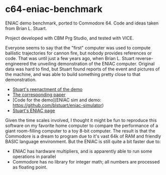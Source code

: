 # c64-eniac-benchmark
ENIAC demo benchmark, ported to Commodore 64. Code and ideas taken from Brian L. Stuart.

Project developed with CBM Prg Studio, and tested with VICE.

Everyone seems to say that the "first" computer was used to compute ballistic trajectories for cannon fire, but nobody provides references or code. That was until just a few years ago, when Brian L. Stuart reverse-engineered the unveiling demonstration of the ENIAC computer. Original data was hard to find, but Stuart found reports of the event and pictures of the machine, and was able to build something pretty close to that demonstration.

* [Stuart's reenactment of the demo](https://www.youtube.com/watch?v=SGBT2Danh-g)
* [The corresponding paper](https://www.techrxiv.org/articles/preprint/Reconstructing_the_Unveiling_Demonstration_of_the_ENIAC/14538117)
* [Code for the demo](ENIAC sim and demo: https://github.com/blstuart/eniac-simulator)
* [Stuart's ENIAC page](https://www.cs.drexel.edu/~bls96/eniac/)

Given the time scales involved, I thought it might be fun to reproduce this software on my favorite home computer to compare the performance of a giant room-filling computer to a toy 8-bit computer. The result is that the Commodore is a dream  to program due to it's vast 64k of RAM and friendly BASIC language environment. But the ENIAC is still quite a bit faster due to:
* ENIAC has hardware multipliers, and is apparently able to run some operations in parallel
* Commodore has no library for integer math; all numbers are processed as floating point.

